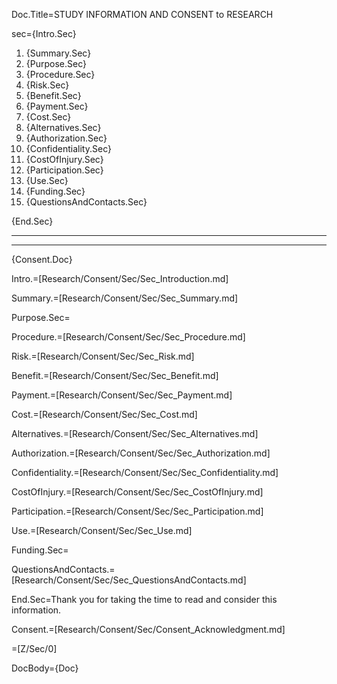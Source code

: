Doc.Title=STUDY INFORMATION AND CONSENT to RESEARCH

sec={Intro.Sec}<ol><li>{Summary.Sec}<li>{Purpose.Sec}<li>{Procedure.Sec}<li>{Risk.Sec}<li>{Benefit.Sec}<li>{Payment.Sec}<li>{Cost.Sec}<li>{Alternatives.Sec}<li>{Authorization.Sec}<li>{Confidentiality.Sec}<li>{CostOfInjury.Sec}<li>{Participation.Sec}<li>{Use.Sec}<li>{Funding.Sec}<li>{QuestionsAndContacts.Sec}</ol>{End.Sec}<hr><hr>{Consent.Doc}

Intro.=[Research/Consent/Sec/Sec_Introduction.md]

Summary.=[Research/Consent/Sec/Sec_Summary.md]

Purpose.Sec=

Procedure.=[Research/Consent/Sec/Sec_Procedure.md]

Risk.=[Research/Consent/Sec/Sec_Risk.md]

Benefit.=[Research/Consent/Sec/Sec_Benefit.md]

Payment.=[Research/Consent/Sec/Sec_Payment.md]

Cost.=[Research/Consent/Sec/Sec_Cost.md]

Alternatives.=[Research/Consent/Sec/Sec_Alternatives.md]

Authorization.=[Research/Consent/Sec/Sec_Authorization.md]

Confidentiality.=[Research/Consent/Sec/Sec_Confidentiality.md]

CostOfInjury.=[Research/Consent/Sec/Sec_CostOfInjury.md]

Participation.=[Research/Consent/Sec/Sec_Participation.md]

Use.=[Research/Consent/Sec/Sec_Use.md]

Funding.Sec=

QuestionsAndContacts.=[Research/Consent/Sec/Sec_QuestionsAndContacts.md]

End.Sec=Thank you for taking the time to read and consider this information.

Consent.=[Research/Consent/Sec/Consent_Acknowledgment.md]

=[Z/Sec/0]

DocBody={Doc}